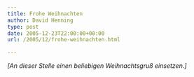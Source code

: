 ```yaml
---
title: Frohe Weihnachten
author: David Henning
type: post
date: 2005-12-23T22:00:00+00:00
url: /2005/12/frohe-weihnachten.html

---
```

_[An dieser Stelle einen beliebigen Weihnachtsgruß einsetzen.]_